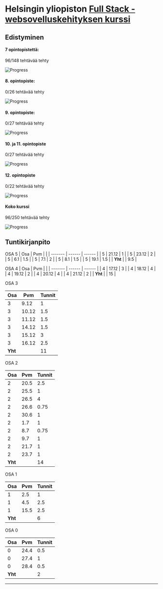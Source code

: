 # Helsingin yliopiston [Full Stack - websovelluskehityksen kurssi](https://fullstackopen.com/)

## Edistyminen

#### 7 opintopistettä:

96/148 tehtävää tehty

![Progress](https://progress-bar.dev/64/)

#### 8. opintopiste:

0/26 tehtävää tehty

![Progress](https://progress-bar.dev/0/)

#### 9. opintopiste:

0/27 tehtävää tehty

![Progress](https://progress-bar.dev/0/)

#### 10. ja 11. opintopiste

0/27 tehtävää tehty

![Progress](https://progress-bar.dev/0/)

#### 12. opintopiste

0/22 tehtävää tehty

![Progress](https://progress-bar.dev/0/)

#### Koko kurssi

96/250 tehtävää tehty

![Progress](https://progress-bar.dev/38/)

## Tuntikirjanpito

OSA 5
| Osa     | Pvm    |        |
| ------- | ------ | ------ |
| 5       | 21.12  | 1      |
| 5       | 23.12  | 2      |
| 5       | 6.1    | 1.5    |
| 5       | 7.1    | 2      |
| 5       | 8.1    | 1.5    |
| 5       | 19.1   | 1.5    |
| **Yht** |        | 9.5    |

OSA 4
| Osa     | Pvm    |        |
| ------- | ------ | ------ |
| 4       | 17.12  | 3      |
| 4       | 18.12  | 4      |
| 4       | 19.12  | 2      |
| 4       | 20.12  | 4      |
| 4       | 21.12  | 2      |
| **Yht** |        | 15     |

OSA 3

| Osa     | Pvm    | Tunnit | 
| ------- | ------ | ------ |
| 3       | 9.12   | 1      |
| 3       | 10.12  | 1.5    |
| 3       | 11.12  | 1.5    |
| 3       | 14.12  | 1.5    |
| 3       | 15.12  | 3      |
| 3       | 16.12  | 2.5    |
| **Yht** |        | 11     |

OSA 2

| Osa     | Pvm   | Tunnit |
| ------- | ----- | ------ | 
| 2       | 20.5  | 2.5    |
| 2       | 25.5  | 1      |
| 2       | 26.5  | 4      |
| 2       | 26.6  | 0.75   | 
| 2       | 30.6  | 1      |
| 2       | 1.7   | 1      |
| 2       | 8.7   | 0.75   |
| 2       | 9.7   | 1      |
| 2       | 21.7  | 1      |
| 2       | 23.7  | 1      |
| **Yht** |       | 14     |


OSA 1

| Osa     | Pvm   | Tunnit |
| ------- | ----- | ------ | 
| 1       | 2.5   | 1      |
| 1       | 4.5   | 2.5    |
| 1       | 15.5  | 2.5    |
| **Yht** |       | 6      |

OSA 0

| Osa     | Pvm   | Tunnit |       
| ---     | ---   | ------ |
| 0       | 24.4  | 0.5    |
| 0       | 27.4  | 1      |
| 0       | 28.4  | 0.5    |
| **Yht** |       | 2      |






***


